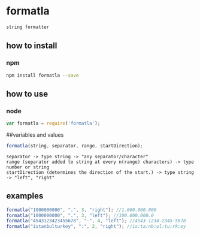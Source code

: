 # formatla
```js
string formatter
```

## how to install

### npm
```sh
npm install formatla --save
```

## how to use
### node
```js
var formatla = require('formatla');
```

##variables and values
```js
formatla(string, separator, range, startDirection);
```
```text
separator -> type string -> "any separator/character"
range (separator added to string at every n(range) characters) -> type number or string
startDirection (determines the direction of the start.) -> type string -> "left", "right"
```


## examples
```js
formatla("1000000000", ".", 3, "right"); //1.000.000.000
formatla("1000000000", ".", 3, "left"); //100.000.000.0
formatla("4543123423455678", "-", 4, "left"); //4543-1234-2345-5678
formatla("istanbulturkey", ":", 2, "right"); //is:ta:nb:ul:tu:rk:ey

```
